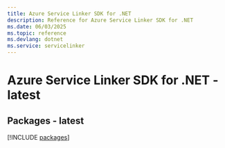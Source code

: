 ```yaml
---
title: Azure Service Linker SDK for .NET
description: Reference for Azure Service Linker SDK for .NET
ms.date: 06/03/2025
ms.topic: reference
ms.devlang: dotnet
ms.service: servicelinker
---
```

# Azure Service Linker SDK for .NET - latest
## Packages - latest
[!INCLUDE [packages](service-linker-index.md)]